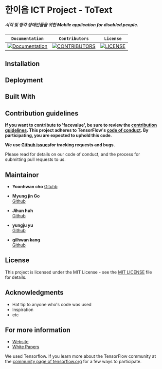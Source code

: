 # 한이음 ICT Project - ToText

##### 시각 및 청각 장애인들을 위한 Mobile application for disabled people.  

<div align="center">  

|**`Documentation`** | **`Contributors`** | **`License`**     |
|-----------------|---------------------|------------------    |
|[![Documentation](https://img.shields.io/badge/api-reference-blue.svg)](https://github.com/JuniorDevelpersKR/ToText)|[![CONTRIBUTORS](https://img.shields.io/badge/contributors-1-green.svg?style=flat-square)](https://github.com/JuniorDevelpersKR/ToText/blob/master/CONTRIBUTING.md)|[![LICENSE](https://img.shields.io/badge/license-MIT-green.svg?style=flat-square)](https://github.com/JuniorDevelpersKR/ToText/blob/master/LICENSE)|

</div>  

## Installation

## Deployment

## Built With

## Contribution guidelines

**If you want to contribute to 'facevalue', be sure to review the [contribution guidelines](/CONTRIBUTING.md). This project adheres to TensorFlow's [code of conduct](CODE_OF_CONDUCT.md). By participating, you are expected to uphold this code.**

**We use [Github issues](https://github.com/JuniorDevelopersKR/ToText/issues)for tracking requests and bugs.**

Please read for details on our code of conduct, and the process for submitting pull requests to us.

## Maintainor

* **Yoonhwan cho** 
[Gituhb](https://github.com/Yoonhwan5/)

* **Myung jin Go**  
[Github](https://github.com/rjs1197)

* **Jihun huh**  
[Github](https://github.com/hojihun5516)

* **yungju yu**  
[Github](https://github.com/YoungJooYoo)

* **gilhwan kang**  
[Github](https://github.com/KangGilHwan)

## License

This project is licensed under the MIT License - see the [MIT LICENSE](LICENSE.md) file for details.

## Acknowledgments

* Hat tip to anyone who's code was used  
* Inspiration  
* etc  

## For more information

* [Website](/)
* [White Papers](/)

We used Tensorflow. If you learn more about the TensorFlow community at the [community page of tensorflow.org](https://www.tensorflow.org/community) for a few ways to participate.

